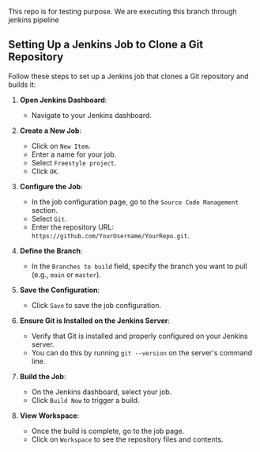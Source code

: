 This repo is for testing purpose. 
We are executing this branch through jenkins pipeline
## Setting Up a Jenkins Job to Clone a Git Repository

Follow these steps to set up a Jenkins job that clones a Git repository and builds it:

1. **Open Jenkins Dashboard**:
   - Navigate to your Jenkins dashboard.

2. **Create a New Job**:
   - Click on `New Item`.
   - Enter a name for your job.
   - Select `Freestyle project`.
   - Click `OK`.

3. **Configure the Job**:
   - In the job configuration page, go to the `Source Code Management` section.
   - Select `Git`.
   - Enter the repository URL: `https://github.com/YourUsername/YourRepo.git`.

4. **Define the Branch**:
   - In the `Branches to build` field, specify the branch you want to pull (e.g., `main` or `master`).
   
5. **Save the Configuration**:
   - Click `Save` to save the job configuration.

6. **Ensure Git is Installed on the Jenkins Server**:
   - Verify that Git is installed and properly configured on your Jenkins server.
   - You can do this by running `git --version` on the server's command line.

7. **Build the Job**:
   - On the Jenkins dashboard, select your job.
   - Click `Build Now` to trigger a build.

8. **View Workspace**:
   - Once the build is complete, go to the job page.
   - Click on `Workspace` to see the repository files and contents.

